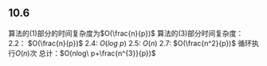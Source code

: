 
## 10.6
算法的(1)部分的时间复杂度为$O(\frac{n}{p})$
算法的(3)部分时间复杂度：
	2.2： $O(\frac{n}{p})$
	2.4:   $O(log\ p)$
	2.5:   $O(n)$
	2.7:   $O(\frac{n^2}{p})$
	循环执行$O(n)$次
总计：$O(nlog\ p+\frac{n^{3}}{p})$

	